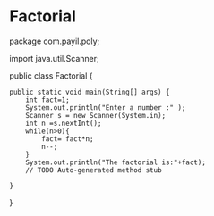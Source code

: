 # Factorial
package com.payil.poly;

import java.util.Scanner;

public class Factorial {

	public static void main(String[] args) {
		int fact=1;
		System.out.println("Enter a number :" );
		Scanner s = new Scanner(System.in);
		int n =s.nextInt();
		while(n>0){
			fact= fact*n;
			n--;
		}
		System.out.println("The factorial is:"+fact);
		// TODO Auto-generated method stub

	}

}

